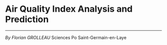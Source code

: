 # Air Quality Index Analysis and Prediction
---
*By Florian GROLLEAU* Sciences Po Saint-Germain-en-Laye

